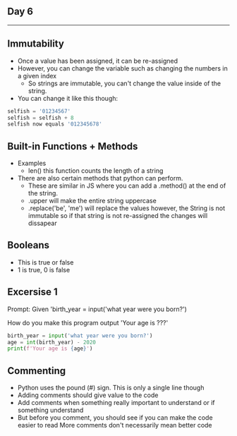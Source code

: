 ## Day 6

---

## Immutability

- Once a value has been assigned, it can be re-assigned
- However, you can change the variable such as changing the numbers in a given index
  - So strings are immutable, you can't change the value inside of the string.
- You can change it like this though:

```Python
selfish = '01234567'
selfish = selfish + 8
selfish now equals '012345678'
```

## Built-in Functions + Methods

- Examples
  - len() this function counts the length of a string
- There are also certain methods that python can perform.
  - These are similar in JS where you can add a .method() at the end of the string.
  - .upper will make the entire string uppercase
  - .replace('be', 'me') will replace the values however, the String is not immutable so if that string is not re-assigned the changes will dissapear

## Booleans

- This is true or false
- 1 is true, 0 is false

## Excersise 1

Prompt: Given 'birth_year = input('what year were you born?')

How do you make this program output 'Your age is ???'

```Python
birth_year = input('what year were you born?')
age = int(birth_year) - 2020
print(f'Your age is {age}')
```

## Commenting

- Python uses the pound (#) sign. This is only a single line though
- Adding comments should give value to the code
- Add comments when something really important to understand or if something understand
- But before you comment, you should see if you can make the code easier to read
  More comments don't necessarily mean better code
